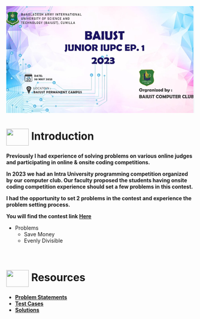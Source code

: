 <img alt="Coding" src="assets/Banner2.PNG">

# <img src = "https://cdn.dribbble.com/users/1138721/screenshots/10809828/media/478d32b2e65c8c3194b7f2154e179231.gif" align = "center" width = "60px" height = "45px"> Introduction

**Previously I had experience of solving problems on various online judges and participating in online & onsite coding competitions.** 

**In 2023 we had an Intra University programming competition organized by our computer club. Our faculty proposed the students having onsite coding competition experience should set a few problems in this contest.**

**I had the opportunity to set 2 problems in the contest and experience the problem setting process.**


**You will find the contest link [Here](https://toph.co/arena?practice=64765afcd47a320767c000cf#!/p/6473fe50d47a320767bfcdb8)**

- Problems
    - Save Money
    - Evenly Divisible

<br>

# <img src = "https://cdn.dribbble.com/users/108637/screenshots/2971812/comp_1.gif" align = "center" width = "60px" height = "45px"> Resources
- [**Problem Statements**](https://github.com/khalid586/Problem-Setting/tree/main/Problem%20statements)
- [**Test Cases**](https://github.com/khalid586/Problem-Setting/tree/main/Test%20cases)
- [**Solutions**](https://github.com/khalid586/Problem-Setting/tree/main/Solutions)